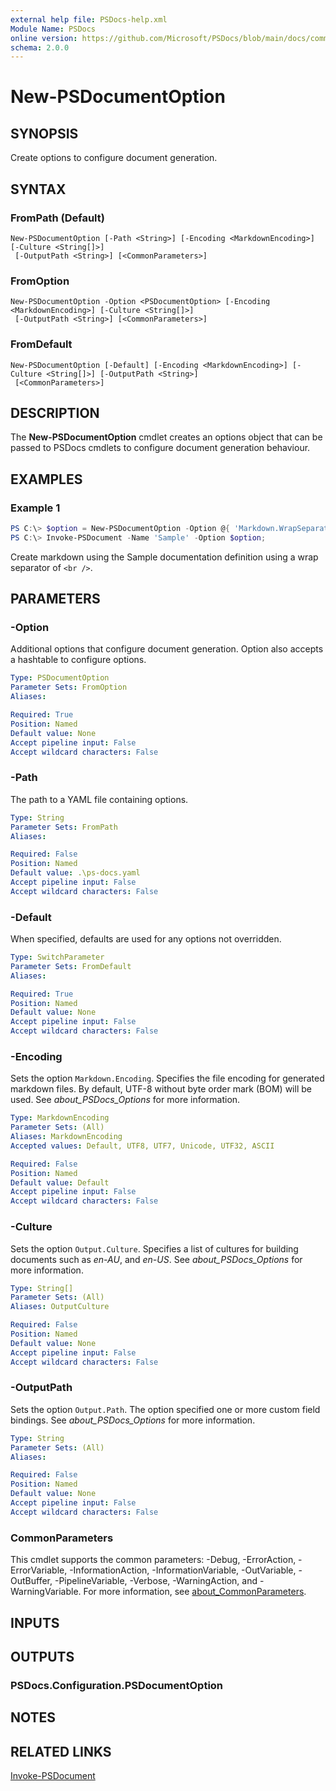 ```yaml
---
external help file: PSDocs-help.xml
Module Name: PSDocs
online version: https://github.com/Microsoft/PSDocs/blob/main/docs/commands/PSDocs/en-US/New-PSDocumentOption.md
schema: 2.0.0
---
```


# New-PSDocumentOption

## SYNOPSIS

Create options to configure document generation.

## SYNTAX

### FromPath (Default)

```text
New-PSDocumentOption [-Path <String>] [-Encoding <MarkdownEncoding>] [-Culture <String[]>]
 [-OutputPath <String>] [<CommonParameters>]
```

### FromOption

```text
New-PSDocumentOption -Option <PSDocumentOption> [-Encoding <MarkdownEncoding>] [-Culture <String[]>]
 [-OutputPath <String>] [<CommonParameters>]
```

### FromDefault

```text
New-PSDocumentOption [-Default] [-Encoding <MarkdownEncoding>] [-Culture <String[]>] [-OutputPath <String>]
 [<CommonParameters>]
```

## DESCRIPTION

The **New-PSDocumentOption** cmdlet creates an options object that can be passed to PSDocs cmdlets to configure document generation behaviour.

## EXAMPLES

### Example 1

```powershell
PS C:\> $option = New-PSDocumentOption -Option @{ 'Markdown.WrapSeparator' = '<br />' };
PS C:\> Invoke-PSDocument -Name 'Sample' -Option $option;
```

Create markdown using the Sample documentation definition using a wrap separator of `<br />`.

## PARAMETERS

### -Option

Additional options that configure document generation.
Option also accepts a hashtable to configure options.

```yaml
Type: PSDocumentOption
Parameter Sets: FromOption
Aliases:

Required: True
Position: Named
Default value: None
Accept pipeline input: False
Accept wildcard characters: False
```

### -Path

The path to a YAML file containing options.

```yaml
Type: String
Parameter Sets: FromPath
Aliases:

Required: False
Position: Named
Default value: .\ps-docs.yaml
Accept pipeline input: False
Accept wildcard characters: False
```

### -Default

When specified, defaults are used for any options not overridden.

```yaml
Type: SwitchParameter
Parameter Sets: FromDefault
Aliases:

Required: True
Position: Named
Default value: None
Accept pipeline input: False
Accept wildcard characters: False
```

### -Encoding

Sets the option `Markdown.Encoding`.
Specifies the file encoding for generated markdown files.
By default, UTF-8 without byte order mark (BOM) will be used.
See _about_PSDocs_Options_ for more information.

```yaml
Type: MarkdownEncoding
Parameter Sets: (All)
Aliases: MarkdownEncoding
Accepted values: Default, UTF8, UTF7, Unicode, UTF32, ASCII

Required: False
Position: Named
Default value: Default
Accept pipeline input: False
Accept wildcard characters: False
```

### -Culture

Sets the option `Output.Culture`.
Specifies a list of cultures for building documents such as _en-AU_, and _en-US_.
See _about_PSDocs_Options_ for more information.

```yaml
Type: String[]
Parameter Sets: (All)
Aliases: OutputCulture

Required: False
Position: Named
Default value: None
Accept pipeline input: False
Accept wildcard characters: False
```

### -OutputPath

Sets the option `Output.Path`.
The option specified one or more custom field bindings.
See _about_PSDocs_Options_ for more information.

```yaml
Type: String
Parameter Sets: (All)
Aliases:

Required: False
Position: Named
Default value: None
Accept pipeline input: False
Accept wildcard characters: False
```

### CommonParameters

This cmdlet supports the common parameters: -Debug, -ErrorAction, -ErrorVariable, -InformationAction, -InformationVariable, -OutVariable, -OutBuffer, -PipelineVariable, -Verbose, -WarningAction, and -WarningVariable. For more information, see [about_CommonParameters](http://go.microsoft.com/fwlink/?LinkID=113216).

## INPUTS

## OUTPUTS

### PSDocs.Configuration.PSDocumentOption

## NOTES

## RELATED LINKS

[Invoke-PSDocument](Invoke-PSDocument.md)
